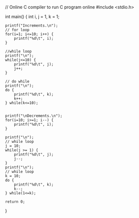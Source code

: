 // Online C compiler to run C program online
#include <stdio.h>

int main() {
int i, j = 1, k = 1;

    printf("Increments.\n");
    // for loop
    for(i=1; i<=10; i++) {
        printf("%d\t", i);
    }

    //while loop
    printf("\n");
    while(j<=10) {
        printf("%d\t", j);
        j++;
    }

    // do while
    printf("\n");
    do {
        printf("%d\t", k);
        k++;
    } while(k<=10);


    printf("\nDecrements.\n");
    for(i=10; i>=1; i--) {
        printf("%d\t", i);
    }

    printf("\n");
    // while loop
    j = 10;
    while(j >= 1) {
        printf("%d\t", j);
        j--;
    }
    printf("\n");
    // while loop
    k = 10;
    do {
        printf("%d\t", k);
        k--;
    } while(1<=k);

    return 0;

}
